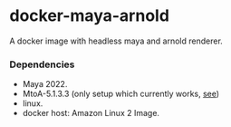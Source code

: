 # docker-maya-arnold

A docker image with headless maya and arnold renderer.

### Dependencies
- Maya 2022.
- MtoA-5.1.3.3 (only setup which currently works, [see](https://forums.autodesk.com/t5/arnold-for-maya-forum/loading-mtoa-5-2-1-in-headless-standalone-mode-not-working/m-p/11423883))
- linux.
- docker host: Amazon Linux 2 Image.
